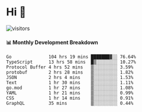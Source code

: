 # Hi 👋
 
![visitors](https://visitor-badge.glitch.me/badge?page_id=sorcererxw.sorcererx)

#### 📊 Monthly Development Breakdown

<!--START_SECTION:waka-->
```text
Go              104 hrs 19 mins ███████▓░░ 76.64%
TypeScript      13 hrs 58 mins  █▒░░░░░░░░ 10.27%
Protocol Buffer 4 hrs 52 mins   ▒░░░░░░░░░ 3.59%
protobuf        2 hrs 28 mins   ▒░░░░░░░░░ 1.82%
JSON            2 hrs 4 mins    ▒░░░░░░░░░ 1.53%
Text            1 hr 30 mins    ▒░░░░░░░░░ 1.11%
go.mod          1 hr 27 mins    ▒░░░░░░░░░ 1.08%
YAML            1 hr 21 mins    ▒░░░░░░░░░ 0.99%
CSS             1 hr 14 mins    ▒░░░░░░░░░ 0.91%
GraphQL         35 mins         ▒░░░░░░░░░ 0.44%
```
<!--END_SECTION:waka-->
